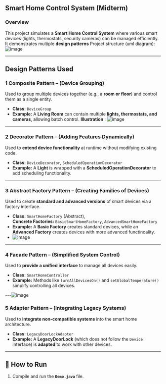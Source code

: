 
##  Smart Home Control System (Midterm)

### Overview
This project simulates a **Smart Home Control System** where various smart devices (lights, thermostats, security cameras) can be managed efficiently. It demonstrates multiple **design patterns** 
Project structure (uml diagram):
![image](https://github.com/user-attachments/assets/11ad5902-502e-4ee9-a9e7-1ea651d5d70d)

---

## Design Patterns Used

### 1️ **Composite Pattern** – (Device Grouping)
Used to group multiple devices together (e.g., a **room or floor**) and control them as a single entity.

- **Class:** `DeviceGroup`
- **Example:** A **Living Room** can contain multiple **lights, thermostats, and cameras**, allowing batch control.
**Illustration** :
  ![image](https://github.com/user-attachments/assets/9d3249d3-f8d2-462e-af69-b8380271b708)

---

### 2️ **Decorator Pattern** – (Adding Features Dynamically)
Used to **extend device functionality** at runtime without modifying existing code.

- **Class:** `DeviceDecorator`, `ScheduledOperationDecorator`
- **Example:** A **Light** is wrapped with a **ScheduledOperationDecorator** to add scheduling functionality.

---

### 3️ **Abstract Factory Pattern** – (Creating Families of Devices)
Used to create **standard and advanced versions** of smart devices via a factory interface.

- **Class:** `SmartHomeFactory` (Abstract),  
  **Concrete Factories:** `BasicSmartHomeFactory`, `AdvancedSmartHomeFactory`
- **Example:** A **Basic Factory** creates standard devices, while an **Advanced Factory** creates devices with more advanced functinoality.
- ![image](https://github.com/user-attachments/assets/134ca504-88e6-4c5d-8751-75d619e4252d)


---

### 4️ **Facade Pattern** – (Simplified System Control)
Used to **provide a unified interface** to manage all devices easily.

- **Class:** `SmartHomeController`
- **Example:** Methods like `turnAllDevicesOn()` and `setGlobalTemperature()` simplify controlling all devices.

---![image](https://github.com/user-attachments/assets/e8351a98-d7aa-4b3c-b924-58b777bc35c8)


### 5️ **Adapter Pattern** – (Integrating Legacy Systems)
Used to **integrate non-compatible systems** into the smart home architecture.

- **Class:** `LegacyDoorLockAdapter`
- **Example:** A **LegacyDoorLock** (which does not follow the `Device` interface) is **adapted** to work with other devices.


---

## 🚀 How to Run
1. Compile and run the **`Demo.java`** file.
